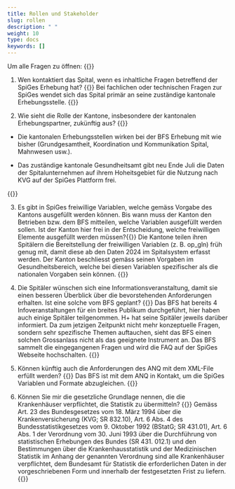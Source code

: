 ```yaml
---
title: Rollen und Stakeholder 
slug: rollen
description: " "
weight: 10
type: docs
keywords: []
---
```


Um alle Fragen zu öffnen: {{<collapsibleGroupCommand groupId="Rollen">}}

1. Wen kontaktiert das Spital, wenn es inhaltliche Fragen betreffend der SpiGes Erhebung hat?
{{<collapsibleBlock groupId="Rollen">}}
Bei fachlichen oder technischen Fragen zur SpiGes wendet sich das Spital primär an seine zuständige kantonale Erhebungsstelle.
{{</collapsibleBlock>}}
<!-- markdownlint doesn't see that 1 et 2 are already used above -->
<!-- markdownlint-disable MD029 -->
2. Wie sieht die Rolle der Kantone, insbesondere der kantonalen Erhebungspartner, zukünftig aus? {{<collapsibleBlock groupId="Rollen">}}

- Die kantonalen Erhebungsstellen wirken bei der BFS Erhebung mit wie bisher (Grundgesamtheit, Koordination und Kommunikation Spital, Mahnwesen usw.).

- Das zuständige kantonale Gesundheitsamt gibt neu Ende Juli die Daten der Spitalunternehmen auf ihrem Hoheitsgebiet für die Nutzung nach KVG auf der SpiGes Plattform frei.

{{</collapsibleBlock>}}

3. Es gibt in SpiGes freiwillige Variablen, welche gemäss Vorgabe des Kantons ausgefüllt werden können. Bis wann muss der Kanton den Betrieben bzw. dem BFS mitteilen, welche Variablen ausgefüllt werden sollen. Ist der Kanton hier frei in der Entscheidung, welche freiwilligen Elemente ausgefüllt werden müssen?{{<collapsibleBlock groupId="Rollen">}}
Die Kantone teilen ihren Spitälern die Bereitstellung der freiwilligen Variablen (z. B. op_gln) früh genug mit, damit diese ab den Daten 2024 im Spitalsystem erfasst werden. Der Kanton beschliesst gemäss seinen Vorgaben im Gesundheitsbereich, welche bei diesen Variablen spezifischer als die nationalen Vorgaben sein können.
{{</collapsibleBlock>}}

4. Die Spitäler wünschen sich eine Informationsveranstaltung, damit sie einen besseren Überblick über die bevorstehenden Anforderungen erhalten. Ist eine solche vom BFS geplant? {{<collapsibleBlock groupId="Rollen">}}
Das BFS hat bereits 4 Infoveranstaltungen für ein breites Publikum durchgeführt, hier haben auch einige Spitäler teilgenommen. H+ hat seine Spitäler jeweils darüber informiert. Da zum jetzigen Zeitpunkt nicht mehr konzeptuelle Fragen, sondern sehr spezifische Themen auftauchen, sieht das BFS einen solchen Grossanlass nicht als das geeignete Instrument an. Das BFS sammelt die eingegangenen Fragen und wird die FAQ auf der SpiGes Webseite hochschalten.
{{</collapsibleBlock>}}

5. Können künftig auch die Anforderungen des ANQ mit dem XML-File erfüllt werden? {{<collapsibleBlock groupId="Rollen">}}
Das BFS ist mit dem ANQ in Kontakt, um die SpiGes Variablen und Formate abzugleichen.
{{</collapsibleBlock>}}

6. Können Sie mir die gesetzliche Grundlage nennen, die die Krankenhäuser verpflichtet, die Statistik zu übermitteln? {{<collapsibleBlock groupId="Rollen">}}
Gemäss Art. 23 des Bundesgesetzes vom 18. März 1994 über die Krankenversicherung (KVG; SR 832.10), Art. 6 Abs. 4 des Bundesstatistikgesetzes vom 9. Oktober 1992 (BStatG; SR 431.01), Art. 6 Abs. 1 der Verordnung vom 30. Juni 1993 über die Durchführung von statistischen Erhebungen des Bundes (SR 431. 012.1) und den Bestimmungen über die Krankenhausstatistik und der Medizinischen Statistik im Anhang der genannten Verordnung sind alle Krankenhäuser verpflichtet, dem Bundesamt für Statistik die erforderlichen Daten in der vorgeschriebenen Form und innerhalb der festgesetzten Frist zu liefern.
{{</collapsibleBlock>}}
